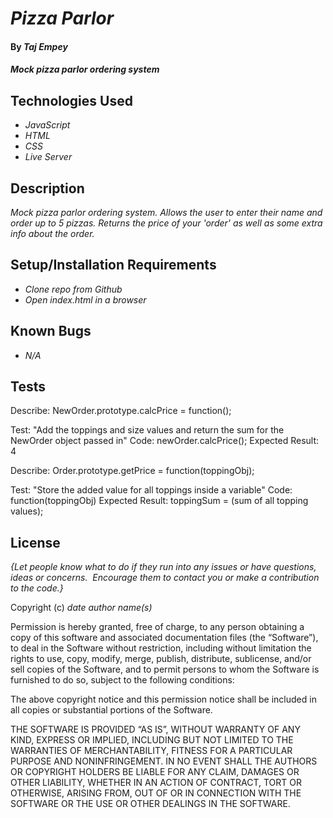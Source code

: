 # _Pizza Parlor_

#### By _**Taj Empey**_

#### _Mock pizza parlor ordering system_

## Technologies Used

- _JavaScript_
- _HTML_
- _CSS_
- _Live Server_

## Description

_Mock pizza parlor ordering system.  Allows the user to enter their name and order up to 5 pizzas.  Returns the price of your 'order' as well as some extra info about the order._

## Setup/Installation Requirements

- _Clone repo from Github_
- _Open index.html in a browser_

## Known Bugs

- _N/A_

## Tests

Describe: NewOrder.prototype.calcPrice = function();

Test: "Add the toppings and size values and return the sum for the NewOrder object passed in"
Code: newOrder.calcPrice();
Expected Result: 4

Describe: Order.prototype.getPrice = function(toppingObj);

Test: "Store the added value for all toppings inside a variable"
Code: function(toppingObj)
Expected Result: toppingSum = (sum of all topping values);

## License

_{Let people know what to do if they run into any issues or have questions, ideas or concerns.  Encourage them to contact you or make a contribution to the code.}_

Copyright (c) _date_ _author name(s)_

Permission is hereby granted, free of charge, to any person obtaining a copy of this software and associated documentation files (the “Software”), to deal in the Software without restriction, including without limitation the rights to use, copy, modify, merge, publish, distribute, sublicense, and/or sell copies of the Software, and to permit persons to whom the Software is furnished to do so, subject to the following conditions:

The above copyright notice and this permission notice shall be included in all copies or substantial portions of the Software.

THE SOFTWARE IS PROVIDED “AS IS”, WITHOUT WARRANTY OF ANY KIND, EXPRESS OR IMPLIED, INCLUDING BUT NOT LIMITED TO THE WARRANTIES OF MERCHANTABILITY, FITNESS FOR A PARTICULAR PURPOSE AND NONINFRINGEMENT. IN NO EVENT SHALL THE AUTHORS OR COPYRIGHT HOLDERS BE LIABLE FOR ANY CLAIM, DAMAGES OR OTHER LIABILITY, WHETHER IN AN ACTION OF CONTRACT, TORT OR OTHERWISE, ARISING FROM, OUT OF OR IN CONNECTION WITH THE SOFTWARE OR THE USE OR OTHER DEALINGS IN THE SOFTWARE.